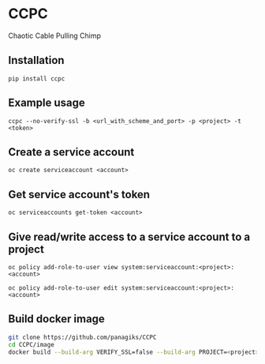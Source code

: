 # CCPC
Chaotic Cable Pulling Chimp

## Installation

`pip install ccpc`

## Example usage

`ccpc --no-verify-ssl -b <url_with_scheme_and_port> -p <project> -t  <token>`

## Create a service account
`oc create serviceaccount <account>`

## Get service account's token
`oc serviceaccounts get-token <account>`

## Give read/write access to a service account to a project
`oc policy add-role-to-user view system:serviceaccount:<project>:<account>`

`oc policy add-role-to-user edit system:serviceaccount:<project>:<account>`

## Build docker image
```sh
git clone https://github.com/panagiks/CCPC
cd CCPC/image
docker build --build-arg VERIFY_SSL=false --build-arg PROJECT=<project> --build-arg BASE_URL=<url_with_scheme_and_port> --build-arg TOKEN=<token> .
```
